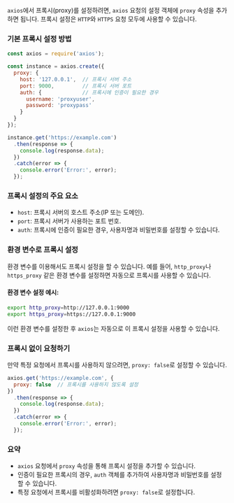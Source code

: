 `axios`에서 프록시(proxy)를 설정하려면, `axios` 요청의 설정 객체에 `proxy` 속성을 추가하면 됩니다. 프록시 설정은 `HTTP`와 `HTTPS` 요청 모두에 사용할 수 있습니다.

### 기본 프록시 설정 방법

```javascript
const axios = require('axios');

const instance = axios.create({
  proxy: {
    host: '127.0.0.1',  // 프록시 서버 주소
    port: 9000,         // 프록시 서버 포트
    auth: {             // 프록시에 인증이 필요한 경우
      username: 'proxyuser',
      password: 'proxypass'
    }
  }
});

instance.get('https://example.com')
  .then(response => {
    console.log(response.data);
  })
  .catch(error => {
    console.error('Error:', error);
  });
```

### 프록시 설정의 주요 요소

- `host`: 프록시 서버의 호스트 주소(IP 또는 도메인).
- `port`: 프록시 서버가 사용하는 포트 번호.
- `auth`: 프록시에 인증이 필요한 경우, 사용자명과 비밀번호를 설정할 수 있습니다.

### 환경 변수로 프록시 설정

환경 변수를 이용해서도 프록시 설정을 할 수 있습니다. 예를 들어, `http_proxy`나 `https_proxy` 같은 환경 변수를 설정하면 자동으로 프록시를 사용할 수 있습니다.

#### 환경 변수 설정 예시:

```bash
export http_proxy=http://127.0.0.1:9000
export https_proxy=https://127.0.0.1:9000
```

이런 환경 변수를 설정한 후 `axios`는 자동으로 이 프록시 설정을 사용할 수 있습니다.

### 프록시 없이 요청하기

만약 특정 요청에서 프록시를 사용하지 않으려면, `proxy: false`로 설정할 수 있습니다.

```javascript
axios.get('https://example.com', {
  proxy: false  // 프록시를 사용하지 않도록 설정
})
  .then(response => {
    console.log(response.data);
  })
  .catch(error => {
    console.error('Error:', error);
  });
```

### 요약
- `axios` 요청에서 `proxy` 속성을 통해 프록시 설정을 추가할 수 있습니다.
- 인증이 필요한 프록시의 경우, `auth` 객체를 추가하여 사용자명과 비밀번호를 설정할 수 있습니다.
- 특정 요청에서 프록시를 비활성화하려면 `proxy: false`로 설정합니다.
